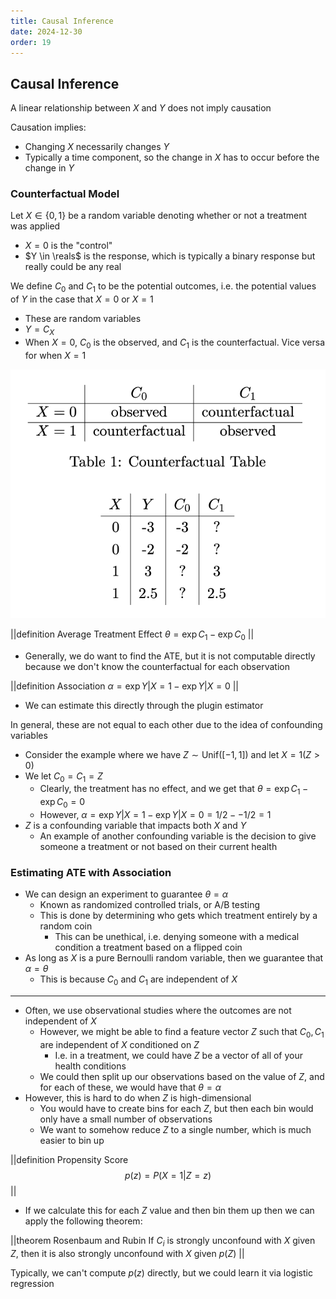 ```yaml
---
title: Causal Inference
date: 2024-12-30
order: 19
---
```


## Causal Inference

A linear relationship between $X$ and $Y$ does not imply causation

Causation implies:

- Changing $X$ necessarily changes $Y$
- Typically a time component, so the change in $X$ has to occur before the change in $Y$

### Counterfactual Model

Let $X \in \{0, 1\}$ be a random variable denoting whether or not a treatment was applied

- $X = 0$ is the "control"
- $Y \in \reals$ is the response, which is typically a binary response but really could be any real

We define $C_0$ and $C_1$ to be the potential outcomes, i.e. the potential values of $Y$ in the case that $X = 0$ or $X = 1$

- These are random variables
- $Y = C_X$
- When $X = 0$, $C_0$ is the observed, and $C_1$ is the counterfactual. Vice versa for when $X = 1$

![](img/counterfactual.png)

||definition Average Treatment Effect
$\theta = \exp{C_1} - \exp{C_0}$
||

- Generally, we do want to find the ATE, but it is not computable directly because we don't know the counterfactual for each observation

||definition Association
$\alpha = \exp{Y | X = 1} - \exp{Y | X = 0}$
||

- We can estimate this directly through the plugin estimator

In general, these are not equal to each other due to the idea of confounding variables

- Consider the example where we have $Z \sim \text{Unif}([-1, 1])$ and let $X = 1(Z > 0)$
- We let $C_0 = C_1 = Z$
  - Clearly, the treatment has no effect, and we get that $\theta = \exp{C_1} - \exp{C_0} = 0$
  - However, $\alpha = \exp{Y | X = 1} - \exp{Y | X = 0} = 1/2 - -1/2 = 1$
- $Z$ is a confounding variable that impacts both $X$ and $Y$
  - An example of another confounding variable is the decision to give someone a treatment or not based on their current health

### Estimating ATE with Association

- We can design an experiment to guarantee $\theta = \alpha$
  - Known as randomized controlled trials, or A/B testing
  - This is done by determining who gets which treatment entirely by a random coin
    - This can be unethical, i.e. denying someone with a medical condition a treatment based on a flipped coin
- As long as $X$ is a pure Bernoulli random variable, then we guarantee that $\alpha = \theta$
  - This is because $C_0$ and $C_1$ are independent of $X$

---

- Often, we use observational studies where the outcomes are not independent of $X$
  - However, we might be able to find a feature vector $Z$ such that $C_0, C_1$ are independent of $X$ conditioned on $Z$
    - I.e. in a treatment, we could have $Z$ be a vector of all of your health conditions
  - We could then split up our observations based on the value of $Z$, and for each of these, we would have that $\theta = \alpha$
- However, this is hard to do when $Z$ is high-dimensional
  - You would have to create bins for each $Z$, but then each bin would only have a small number of observations
  - We want to somehow reduce $Z$ to a single number, which is much easier to bin up

||definition Propensity Score
$$p(z) = P(X = 1 | Z = z)$$
||

- If we calculate this for each $Z$ value and then bin them up then we can apply the following theorem:

||theorem Rosenbaum and Rubin
If $C_i$ is strongly unconfound with $X$ given $Z$, then it is also strongly unconfound with $X$ given $p(Z)$
||

Typically, we can't compute $p(z)$ directly, but we could learn it via logistic regression
